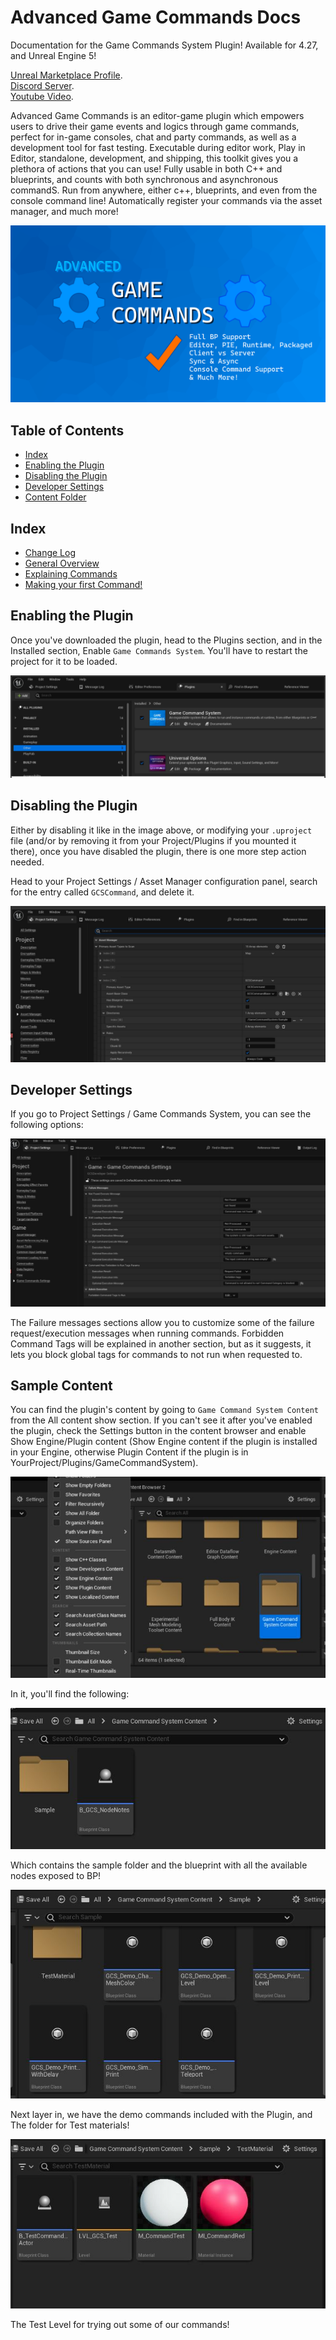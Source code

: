 # Advanced Game Commands Docs

Documentation for the Game Commands System Plugin! Available for 4.27, and Unreal Engine 5!  

[Unreal Marketplace Profile](https://www.unrealengine.com/marketplace/en-US/profile/M+Funderburk).  
[Discord Server](https://discord.gg/QHTTMQ6Pqw).  
[Youtube Video](https://youtu.be/fEHZouzIjBQ).  

Advanced Game Commands is an editor-game plugin which empowers users to drive their game events and logics through game commands, perfect for in-game consoles, chat and party commands, as well as a development tool for fast testing. Executable during editor work, Play in Editor, standalone, development, and shipping, this toolkit gives you a plethora of actions that you can use! Fully usable in both C++ and blueprints, and counts with both synchronous and asynchronous commandS. Run from anywhere, either c++, blueprints, and even from the console command line! Automatically register your commands via the asset manager, and much more!  

![Thumbnail](/Resources/MainImage.png)  

## Table of Contents

* [Index](#index)  
* [Enabling the Plugin](#enabling-the-plugin)  
* [Disabling the Plugin](#disabling-the-plugin)  
* [Developer Settings](#developer-settings)  
* [Content Folder](#sample-content)  

## Index

* [Change Log](/ChangeLog.md)  
* [General Overview](/GeneralOverview.md)  
* [Explaining Commands](/CommandsExplained.md)  
* [Making your first Command!](/MakingYourOwnCommand.md)  

## Enabling the Plugin

Once you've downloaded the plugin, head to the Plugins section, and in the Installed section, Enable `Game Commands System`. You'll have to restart the project for it to be loaded.  

![Plugin](/Resources/EnablePlugin.jpg)  

## Disabling the Plugin

Either by disabling it like in the image above, or modifying your `.uproject` file (and/or by removing it from your Project/Plugins if you mounted it there), once you have disabled the plugin, there is one more step action needed.  

Head to your Project Settings / Asset Manager configuration panel, search for the entry called `GCSCommand`, and delete it.  

![Asset Settings](/Resources/AssetManagerSettings.JPG)  

## Developer Settings

If you go to Project Settings / Game Commands System, you can see the following options:  

![Settings](/Resources/DeveloperSettings.JPG)  

The Failure messages sections allow you to customize some of the failure request/execution messages when running commands. Forbidden Command Tags will be explained in another section, but as it suggests, it lets you block global tags for commands to not run when requested to.  

## Sample Content

You can find the plugin's content by going to `Game Command System Content` from the All content show section. If you can't see it after you've enabled the plugin, check the Settings button in the content browser and enable Show Engine/Plugin content (Show Engine content if the plugin is installed in your Engine, otherwise Plugin Content if the plugin is in YourProject/Plugins/GameCommandSystem).  

![Content](/Resources/FindContentFolder.JPG)  

In it, you'll find the following:  

![First Folder](/Resources/ContentFolder-1.JPG)  

Which contains the sample folder and the blueprint with all the available nodes exposed to BP!  

![Second Folder](/Resources/ContentFolder-2.JPG)  

Next layer in, we have the demo commands included with the Plugin, and The folder for Test materials!  

![Third Folder](/Resources/ContentFolder-3.JPG)  

The Test Level for trying out some of our commands!  
